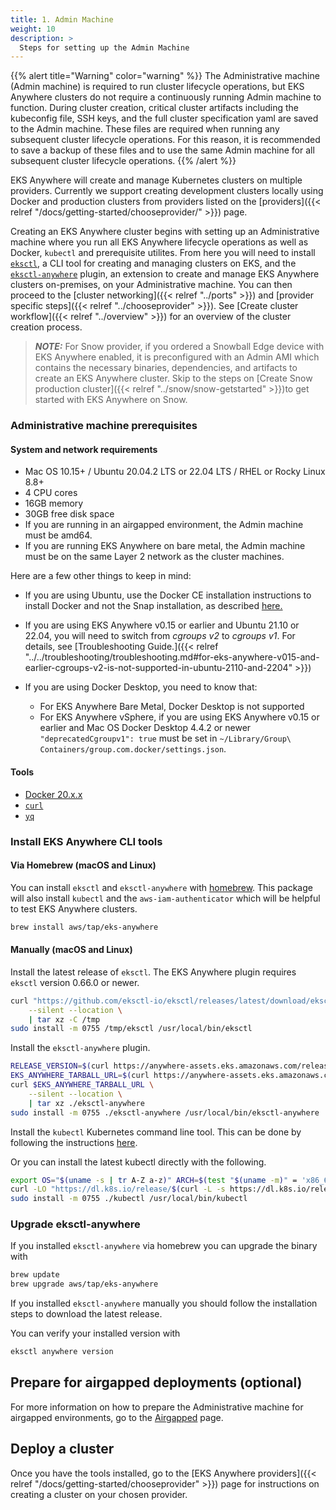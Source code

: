 ```yaml
---
title: 1. Admin Machine
weight: 10
description: >
  Steps for setting up the Admin Machine
---
```


{{% alert title="Warning" color="warning" %}}
The Administrative machine (Admin machine) is required to run cluster lifecycle operations, but EKS Anywhere clusters do not require a continuously running Admin machine to function. During cluster creation, critical cluster artifacts including the kubeconfig file, SSH keys, and the full cluster specification yaml are saved to the Admin machine. These files are required when running any subsequent cluster lifecycle operations. For this reason, it is recommended to save a backup of these files and to use the same Admin machine for all subsequent cluster lifecycle operations.
{{% /alert %}}

EKS Anywhere will create and manage Kubernetes clusters on multiple providers.
Currently we support creating development clusters locally using Docker and production clusters from providers listed on the [providers]({{< relref "/docs/getting-started/chooseprovider/" >}}) page.

Creating an EKS Anywhere cluster begins with setting up an Administrative machine where you run all EKS Anywhere lifecycle operations as well as Docker, `kubectl` and prerequisite utilites.
From here you will need to install [`eksctl`](https://eksctl.io), a CLI tool for creating and managing clusters on EKS, and the [`eksctl-anywhere`](/docs/reference/eksctl/anywhere/) plugin, an extension to create and manage EKS Anywhere clusters on-premises, on your Administrative machine.
You can then proceed to the [cluster networking]({{< relref "../ports" >}}) and [provider specific steps]({{< relref "../chooseprovider" >}}). 
See [Create cluster workflow]({{< relref "../overview" >}}) for an overview of the cluster creation process.

>**_NOTE:_** For Snow provider, if you ordered a Snowball Edge device with EKS Anywhere enabled, it is preconfigured with an Admin AMI which contains the necessary binaries, dependencies, and artifacts to create an EKS Anywhere cluster. Skip to the steps on [Create Snow production cluster]({{< relref "../snow/snow-getstarted" >}})to get started with EKS Anywhere on Snow.

### Administrative machine prerequisites

#### System and network requirements
- Mac OS 10.15+ / Ubuntu 20.04.2 LTS or 22.04 LTS / RHEL or Rocky Linux 8.8+
- 4 CPU cores
- 16GB memory
- 30GB free disk space
- If you are running in an airgapped environment, the Admin machine must be amd64.
- If you are running EKS Anywhere on bare metal, the Admin machine must be on the same Layer 2 network as the cluster machines.

Here are a few other things to keep in mind:

* If you are using Ubuntu, use the Docker CE installation instructions to install Docker and not the Snap installation, as described [here.](https://docs.docker.com/engine/install/ubuntu/)

* If you are using EKS Anywhere v0.15 or earlier and Ubuntu 21.10 or 22.04, you will need to switch from _cgroups v2_ to _cgroups v1_. For details, see [Troubleshooting Guide.]({{< relref "../../troubleshooting/troubleshooting.md#for-eks-anywhere-v015-and-earlier-cgroups-v2-is-not-supported-in-ubuntu-2110-and-2204" >}})

* If you are using Docker Desktop, you need to know that:

  * For EKS Anywhere Bare Metal, Docker Desktop is not supported
  * For EKS Anywhere vSphere, if you are using EKS Anywhere v0.15 or earlier and Mac OS Docker Desktop 4.4.2 or newer `"deprecatedCgroupv1": true` must be set in `~/Library/Group\ Containers/group.com.docker/settings.json`.

#### Tools
- [Docker 20.x.x](https://docs.docker.com/engine/install/)
- [`curl`](https://everything.curl.dev/get)
- [`yq`](https://github.com/mikefarah/yq/#install)

### Install EKS Anywhere CLI tools

#### Via Homebrew (macOS and Linux)

You can install `eksctl` and `eksctl-anywhere` with [homebrew](http://brew.sh/).
This package will also install `kubectl` and the `aws-iam-authenticator` which will be helpful to test EKS Anywhere clusters.

```bash
brew install aws/tap/eks-anywhere
```

#### Manually (macOS and Linux)

Install the latest release of `eksctl`.
The EKS Anywhere plugin requires `eksctl` version 0.66.0 or newer.

```bash
curl "https://github.com/eksctl-io/eksctl/releases/latest/download/eksctl_$(uname -s)_amd64.tar.gz" \
    --silent --location \
    | tar xz -C /tmp
sudo install -m 0755 /tmp/eksctl /usr/local/bin/eksctl
```

Install the `eksctl-anywhere` plugin.

```bash
RELEASE_VERSION=$(curl https://anywhere-assets.eks.amazonaws.com/releases/eks-a/manifest.yaml --silent --location | yq ".spec.latestVersion")
EKS_ANYWHERE_TARBALL_URL=$(curl https://anywhere-assets.eks.amazonaws.com/releases/eks-a/manifest.yaml --silent --location | yq ".spec.releases[] | select(.version==\"$RELEASE_VERSION\").eksABinary.$(uname -s | tr A-Z a-z).uri")
curl $EKS_ANYWHERE_TARBALL_URL \
    --silent --location \
    | tar xz ./eksctl-anywhere
sudo install -m 0755 ./eksctl-anywhere /usr/local/bin/eksctl-anywhere
```

Install the `kubectl` Kubernetes command line tool.
This can be done by following the instructions [here](https://kubernetes.io/docs/tasks/tools/#kubectl).

Or you can install the latest kubectl directly with the following.

```bash
export OS="$(uname -s | tr A-Z a-z)" ARCH=$(test "$(uname -m)" = 'x86_64' && echo 'amd64' || echo 'arm64')
curl -LO "https://dl.k8s.io/release/$(curl -L -s https://dl.k8s.io/release/stable.txt)/bin/${OS}/${ARCH}/kubectl"
sudo install -m 0755 ./kubectl /usr/local/bin/kubectl
```

### Upgrade eksctl-anywhere

If you installed `eksctl-anywhere` via homebrew you can upgrade the binary with

```bash
brew update
brew upgrade aws/tap/eks-anywhere
```

If you installed `eksctl-anywhere` manually you should follow the installation steps to download the latest release.

You can verify your installed version with

```bash
eksctl anywhere version
```

## Prepare for airgapped deployments (optional)

For more information on how to prepare the Administrative machine for airgapped environments, go to the [Airgapped](/docs/getting-started/airgapped/) page. 

## Deploy a cluster

Once you have the tools installed, go to the [EKS Anywhere providers]({{< relref "/docs/getting-started/chooseprovider" >}}) page for instructions on creating a cluster on your chosen provider.
